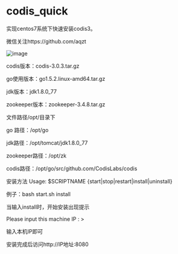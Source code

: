codis_quick
===========
实现centos7系统下快速安装codis3。

微信关注https://github.com/aqzt

![image](https://github.com/ppabc/codis_quick/raw/master/images/aqzt.jpg)

codis版本：codis-3.0.3.tar.gz

go使用版本：go1.5.2.linux-amd64.tar.gz

jdk版本：jdk1.8.0_77

zookeeper版本：zookeeper-3.4.8.tar.gz

文件路径/opt/目录下

go 路径：/opt/go

jdk路径：/opt/tomcat/jdk1.8.0_77

zookeeper路径：/opt/zk

codis路径：/opt/go/src/github.com/CodisLabs/codis

安装方法
Usage: $SCRIPTNAME {start|stop|restart|install|uninstall}

例子：bash start.sh  install

当输入install时，开始安装出现提示

Please input this machine IP : >

输入本机IP即可

安装完成后访问http://IP地址:8080